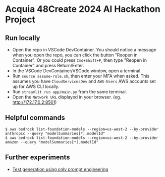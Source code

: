 # Acquia 48Create 2024 AI Hackathon Project

## Run locally

- Open the repo in VSCode DevContainer. You should notice a message when you open the repo, you can click the button "Reopen in Container". Or you could press `Cmd+Shift+P`, then type "Reopen in Container" and press Return/Enter.
- In the VSCode DevContainer/VSCode window, open a terminal.
- Run `source assume-role.sh`, then enter your MFA when asked. This assumes you have `CloudServicesDev` and `AWS-Users` AWS accounts set up for AWS CLI locally.
- Run `streamlit run app/main.py` from the same terminal.
- Open the `Network URL` displayed in your browser. (eg. http://172.17.0.2:8501)

## Helpful commands

```
$ aws bedrock list-foundation-models --region=us-west-2 --by-provider anthropic --query "modelSummaries[*].modelId"
$ aws bedrock list-foundation-models --region=us-west-2 --by-provider amazon --query "modelSummaries[*].modelId"
```

## Further experiments

- [Test generation using only prompt engineering](https://github.com/TravisCarden/ai-hackathon/blob/tedbow-prompt-eng)
